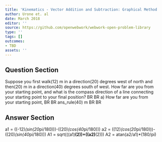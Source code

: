 ```yaml
---
title: 'Kinematics - Vector Addition and Subtraction: Graphical Method'
author: Urone et. al
date: March 2018
editor: ''
source: https://github.com/openwebwork/webwork-open-problem-library
type: ''
tags: []
outcomes:
- TBD
assets: ''
---
```


## Question Section 

Suppose you first walk(12) m in a direction(20) degrees west of north and then(20) m in a direction(40) degrees south of west. How far are you from your starting point, and what is the compass direction of a line connecting your starting point to your final position?
BR
BR
a) How far are you from your starting point,
BR
BR
ans_rule(40) m
BR
BR

## Answer Section

a1 = ((-12)*(sin(20*pi/180)))-((20)*(cos(40*pi/180)))
a2 = ((12)*(cos(20*pi/180)))-((20)*(sin(40*pi/180)))
A1 = sqrt(((a1)**(2))+((a2)**(2)))
A2 = atan(a2/a1)*(180/pi)